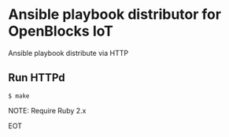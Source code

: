Ansible playbook distributor for OpenBlocks IoT
===============================================

Ansible playbook distribute via HTTP

Run HTTPd
---------

```
$ make
```

NOTE: Require Ruby 2.x

EOT
